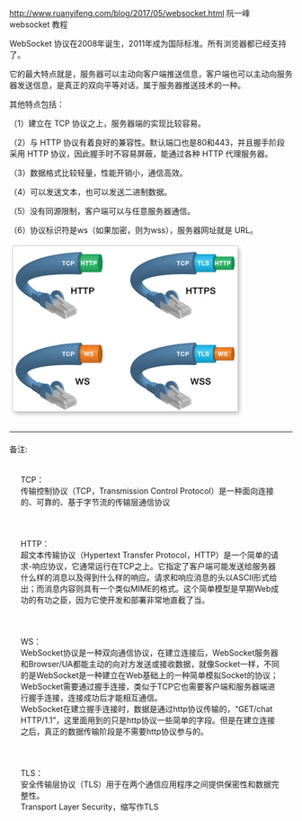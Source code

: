 http://www.ruanyifeng.com/blog/2017/05/websocket.html
阮一峰 websocket 教程

WebSocket 协议在2008年诞生，2011年成为国际标准。所有浏览器都已经支持了。

它的最大特点就是，服务器可以主动向客户端推送信息，客户端也可以主动向服务器发送信息，是真正的双向平等对话，属于服务器推送技术的一种。

其他特点包括：

（1）建立在 TCP 协议之上，服务器端的实现比较容易。

（2）与 HTTP 协议有着良好的兼容性。默认端口也是80和443，并且握手阶段采用 HTTP 协议，因此握手时不容易屏蔽，能通过各种 HTTP 代理服务器。

（3）数据格式比较轻量，性能开销小，通信高效。

（4）可以发送文本，也可以发送二进制数据。

（5）没有同源限制，客户端可以与任意服务器通信。

（6）协议标识符是ws（如果加密，则为wss），服务器网址就是 URL。

<img src="1.jpg">

<hr style="margin:20px 0" />

备注: 


<p style="padding:20px;">
TCP：  <br>
传输控制协议（TCP，Transmission Control Protocol）是一种面向连接的、可靠的、基于字节流的传输层通信协议
<p>


<p style="padding:20px;">
HTTP：   <br>
超文本传输协议（Hypertext Transfer Protocol，HTTP）是一个简单的请求-响应协议，它通常运行在TCP之上。它指定了客户端可能发送给服务器什么样的消息以及得到什么样的响应。请求和响应消息的头以ASCII形式给出；而消息内容则具有一个类似MIME的格式。这个简单模型是早期Web成功的有功之臣，因为它使开发和部署非常地直截了当。
<p>

<p style="padding:20px;">
WS： <br>
WebSocket协议是一种双向通信协议，在建立连接后，WebSocket服务器和Browser/UA都能主动的向对方发送或接收数据，就像Socket一样，不同的是WebSocket是一种建立在Web基础上的一种简单模拟Socket的协议；<br>
WebSocket需要通过握手连接，类似于TCP它也需要客户端和服务器端进行握手连接，连接成功后才能相互通信。<br>
WebSocket在建立握手连接时，数据是通过http协议传输的，“GET/chat HTTP/1.1”，这里面用到的只是http协议一些简单的字段。但是在建立连接之后，真正的数据传输阶段是不需要http协议参与的。
<p>

<p style="padding:20px;">
TLS： <br>
 安全传输层协议（TLS）用于在两个通信应用程序之间提供保密性和数据完整性。  <br>
 Transport Layer Security，缩写作TLS
<p>






